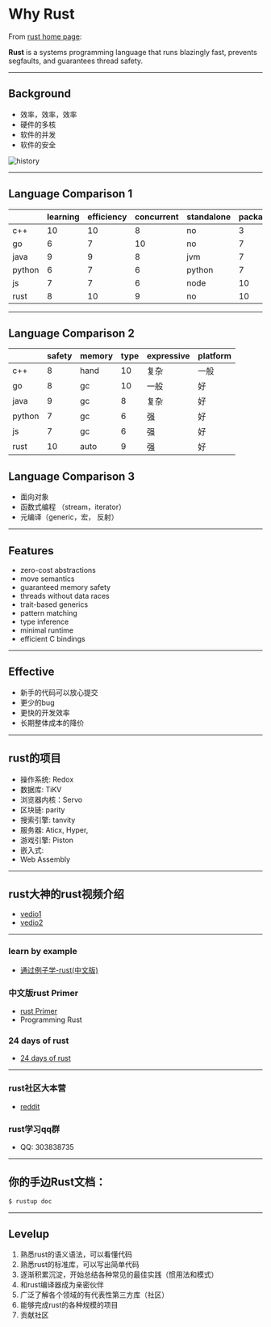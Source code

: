 # Why Rust

From [rust home page](https://www.rust-lang.org/en-US/):

**Rust** is a systems programming language that runs blazingly fast, prevents segfaults, and guarantees thread safety.


---

## Background

- 效率，效率，效率
- 硬件的多核
- 软件的并发
- 软件的安全

![history](https://www.ibm.com/developerworks/library/os-developers-know-rust/Figure01.png)

---

## Language Comparison 1


|         |learning | efficiency| concurrent | standalone | package  |
|---------|---------|---------|-------|---------|---------|
| c++     |    10   |    10   |  8    |   no    |    3    |
| go      |    6    |    7    |  10   |   no    |    7    |
| java    |    9    |    9    |  8    |   jvm   |    7    |
| python  |    6    |    7    |  6    | python  |    7    |
| js      |    7    |    7    |  6    | node    |    10   |
| rust    |    8    |    10   |  9    |   no    |    10   |


---

## Language Comparison 2


|         |safety   |memory   |type   | expressive | platform  |
|---------|---------|---------|-------|---------|---------|
| c++     |    8    | hand    |  10   | 复杂    |  一般   |
| go      |    8    |    gc   |  10   | 一般    |  好     |
| java    |    9    |    gc   |  8    | 复杂    |  好     |
| python  |    7    |    gc   |  6    | 强      |  好     |
| js      |    7    |    gc   |  6    | 强      |  好     |
| rust    |    10   |  auto   |  9    | 强      |  好     |


## Language Comparison 3

- 面向对象
- 函数式编程 （stream，iterator）
- 元编译（generic，宏， 反射）

---

## Features

* zero-cost abstractions
* move semantics
* guaranteed memory safety
* threads without data races
* trait-based generics
* pattern matching
* type inference
* minimal runtime
* efficient C bindings

---

## Effective

- 新手的代码可以放心提交
- 更少的bug
- 更快的开发效率
- 长期整体成本的降价

---

## rust的项目

- 操作系统: Redox
- 数据库: TiKV
- 浏览器内核：Servo
- 区块链: parity
- 搜索引擎: tanvity
- 服务器: Aticx, Hyper,
- 游戏引擎: Piston
- 嵌入式: 
- Web Assembly

---

## rust大神的rust视频介绍
- [vedio1](https://www.youtube.com/watch?v=agzf6ftEsLU)
- [vedio2](https://www.youtube.com/watch?v=lO1z-7cuRYI)

---

### learn by example
- [通过例子学-rust(中文版)](https://rustwiki.org/zh-CN//rust-by-example/index.html)

### 中文版rust Primer
- [rust Primer](https://rustcc.gitbooks.io/rustprimer/content/)
- Programming Rust

### 24 days of rust
- [24 days of rust](http://zsiciarz.github.io/24daysofrust/)

---
 
### rust社区大本营
- [reddit](https://www.reddit.com/r/rust/)

### rust学习qq群
- QQ: 303838735

---

## 你的手边Rust文档：
```sh
$ rustup doc
```

---

## Levelup

1. 熟悉rust的语义语法，可以看懂代码
2. 熟悉rust的标准库，可以写出简单代码
3. 逐渐积累沉淀，开始总结各种常见的最佳实践（惯用法和模式）
4. 和rust编译器成为亲密伙伴
5. 广泛了解各个领域的有代表性第三方库（社区）
6. 能够完成rust的各种规模的项目
7. 贡献社区

